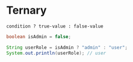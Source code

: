 # Ternary

`condition ? true-value : false-value`

```java
boolean isAdmin = false;

String userRole = isAdmin ? "admin" : "user";
System.out.println(userRole); // user
```
